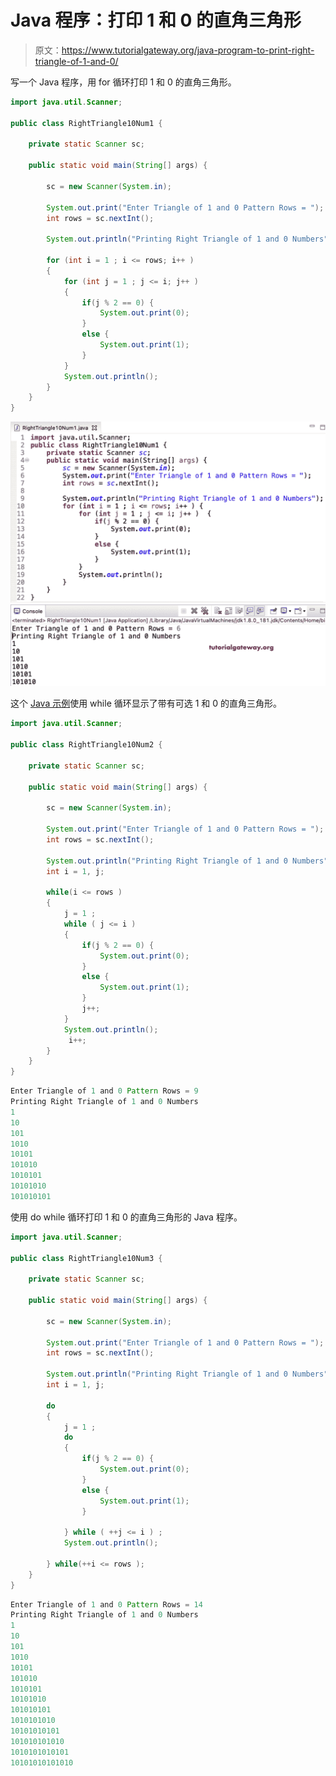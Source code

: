# Java 程序：打印 1 和 0 的直角三角形

> 原文：<https://www.tutorialgateway.org/java-program-to-print-right-triangle-of-1-and-0/>

写一个 Java 程序，用 for 循环打印 1 和 0 的直角三角形。

```java
import java.util.Scanner;

public class RightTriangle10Num1 {

	private static Scanner sc;

	public static void main(String[] args) {

		sc = new Scanner(System.in);	

		System.out.print("Enter Triangle of 1 and 0 Pattern Rows = ");
		int rows = sc.nextInt();

		System.out.println("Printing Right Triangle of 1 and 0 Numbers");

		for (int i = 1 ; i <= rows; i++ ) 
		{
			for (int j = 1 ; j <= i; j++ ) 	
			{
				if(j % 2 == 0) {
					System.out.print(0);
				}
				else {
					System.out.print(1);
				}
			}
			System.out.println();
		}
	}
}
```

![Java Program to Print Right Triangle of 1 and 0 Numbers](img/883b4ae5a99472844358f066f9c1ca09.png)

这个 [Java 示例](https://www.tutorialgateway.org/learn-java-programs/)使用 while 循环显示了带有可选 1 和 0 的直角三角形。

```java
import java.util.Scanner;

public class RightTriangle10Num2 {

	private static Scanner sc;

	public static void main(String[] args) {

		sc = new Scanner(System.in);	

		System.out.print("Enter Triangle of 1 and 0 Pattern Rows = ");
		int rows = sc.nextInt();

		System.out.println("Printing Right Triangle of 1 and 0 Numbers");
		int i = 1, j; 

		while(i <= rows ) 
		{
			j = 1 ;
			while ( j <= i ) 	
			{
				if(j % 2 == 0) {
					System.out.print(0);
				}
				else {
					System.out.print(1);
				}
				j++;
			}
			System.out.println();
			 i++;
		}
	}
}
```

```java
Enter Triangle of 1 and 0 Pattern Rows = 9
Printing Right Triangle of 1 and 0 Numbers
1
10
101
1010
10101
101010
1010101
10101010
101010101
```

使用 do while 循环打印 1 和 0 的直角三角形的 Java 程序。

```java
import java.util.Scanner;

public class RightTriangle10Num3 {

	private static Scanner sc;

	public static void main(String[] args) {

		sc = new Scanner(System.in);	

		System.out.print("Enter Triangle of 1 and 0 Pattern Rows = ");
		int rows = sc.nextInt();

		System.out.println("Printing Right Triangle of 1 and 0 Numbers");
		int i = 1, j; 

		do
		{
			j = 1 ;
			do	
			{
				if(j % 2 == 0) {
					System.out.print(0);
				}
				else {
					System.out.print(1);
				}

			} while ( ++j <= i ) ;
			System.out.println();

		} while(++i <= rows );
	}
}
```

```java
Enter Triangle of 1 and 0 Pattern Rows = 14
Printing Right Triangle of 1 and 0 Numbers
1
10
101
1010
10101
101010
1010101
10101010
101010101
1010101010
10101010101
101010101010
1010101010101
10101010101010
```